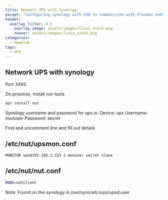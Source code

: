 ```yaml
---
title: Network UPS with Synology
except: "Configuring Synology with USB to communicate with Proxmox nodes"
header:
  overlay_filter: 0.5
    overlay_image: assets/images/linux_stock.png
    teaser: assets/images/linux_stock.png
categories:
  - Homelab
tags:
  - UPS
---
```


## Network UPS with synology

Port 3493

On proxmox, install nut-tools

```bash
apt install nut
```

Synology username and password for ups is:
Device: ups
Username: monuser
Password: secret

Find and uncomment line and fill out details

## /etc/nut/upsmon.conf

```bash
MONITOR ups@192.168.2.253 1 monuser secret slave
```

## /etc/nut/nut.conf

```bash
MODE=netclient
```

Note: Found on the synology in /usr/syno/etc/ups/upsd.user
